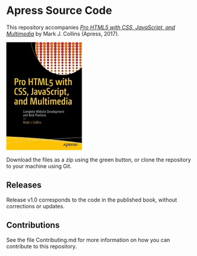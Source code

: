 # Apress Source Code

This repository accompanies [*Pro HTML5 with CSS, JavaScript, and Multimedia*](http://www.apress.com/9781484224625) by Mark J.  Collins (Apress, 2017).

![Cover image](9781484224625.jpg)

Download the files as a zip using the green button, or clone the repository to your machine using Git.

## Releases

Release v1.0 corresponds to the code in the published book, without corrections or updates.

## Contributions

See the file Contributing.md for more information on how you can contribute to this repository.
